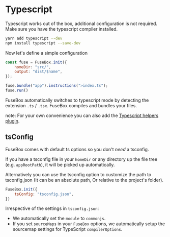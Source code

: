 # Typescript

Typescript works out of the box, additional configuration is not required. Make sure you have the typescript compiler installed.

```bash
yarn add typescript --dev
npm install typescript --save-dev
```

Now let's define a simple configuration

```js
const fuse = FuseBox.init({
    homeDir: "src/",
    output: "dist/$name",
});

fuse.bundle("app").instructions(">index.ts");
fuse.run()
```

FuseBox automatically switches to typescript mode by detecting the extension `.ts` / `.tsx`. FuseBox compiles and bundles your files.

note: For your own convenience you can also add the [Typescript helpers plugin](/plugins/typescript-helpers-plugin).

## tsConfig

FuseBox comes with default ts options so you don't *need* a tsconfig.

If you have a tsconfig file in your `homeDir` or any directory up the file tree (e.g. `appRootPath`), it will be picked up automatically.

Alternatively you can use the tsconfig option to customize the path to tsconfig.json (It can be an absolute path, Or relative to the project's folder).

```js
FuseBox.init({
    tsConfig: "tsconfig.json",
})
```

Irrespective of the settings in `tsconfig.json`:

* We automatically set the `module` to `commonjs`.
* If you set `sourceMaps` in your `FuseBox` options, we automatically setup the sourcemap settings for TypeScript `compilerOptions`.
